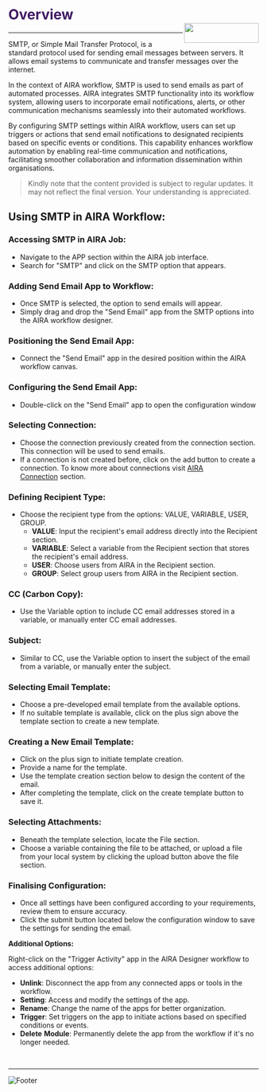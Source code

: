 <h1><span style="color: #411d66;">Overview                                                    <img align="right" width="150" height="40" src="https://github.com/airacommunity/AIRA-Installation/assets/153823636/2aee8e84-f308-4494-a715-afd9421b606e">
</span></h1>

<hr />

SMTP, or Simple Mail Transfer Protocol, is a standard protocol used for sending email messages between servers. It allows email systems to communicate and transfer messages over the internet.

In the context of AIRA workflow, SMTP is used to send emails as part of automated processes. AIRA integrates SMTP functionality into its workflow system, allowing users to incorporate email notifications, alerts, or other communication mechanisms seamlessly into their automated workflows.

By configuring SMTP settings within AIRA workflow, users can set up triggers or actions that send email notifications to designated recipients based on specific events or conditions. This capability enhances workflow automation by enabling real-time communication and notifications, facilitating smoother collaboration and information dissemination within organisations.
<blockquote class="is-warning">Kindly note that the content provided is subject to regular updates. It may not reflect the final version. Your understanding is appreciated.</blockquote>
<h2 id="using-smtp-in-aira-workflow" class="toc-header">Using SMTP in AIRA Workflow:</h2>
<h3 id="accessing-smtp-in-aira-job" class="toc-header">Accessing SMTP in AIRA Job:</h3>
<ul>
 	<li>Navigate to the APP section within the AIRA job interface.</li>
 	<li>Search for "SMTP" and click on the SMTP option that appears.</li>
</ul>
<h3 id="adding-send-email-app-to-workflow" class="toc-header">Adding Send Email App to Workflow:</h3>
<ul>
 	<li>Once SMTP is selected, the option to send emails will appear.</li>
 	<li>Simply drag and drop the "Send Email" app from the SMTP options into the AIRA workflow designer.</li>
</ul>
<h3 id="positioning-the-send-email-app" class="toc-header">Positioning the Send Email App:</h3>
<ul>
 	<li>Connect the "Send Email" app in the desired position within the AIRA workflow canvas.</li>
</ul>
<h3 id="configuring-the-send-email-app" class="toc-header">Configuring the Send Email App:</h3>
<ul>
 	<li>Double-click on the "Send Email" app to open the configuration window</li>
</ul>
<h3 id="selecting-connection" class="toc-header">Selecting Connection:</h3>
<ul>
 	<li>Choose the connection previously created from the connection section. This connection will be used to send emails.</li>
 	<li>If a connection is not created before, click on the add button to create a connection. To know more about connections visit <a class="is-external-link" href="https://wiki.aira.fr/docs/connections/">AIRA Connection</a> section.</li>
</ul>
<h3 id="defining-recipient-type" class="toc-header">Defining Recipient Type:</h3>
<ul>
 	<li>Choose the recipient type from the options: VALUE, VARIABLE, USER, GROUP.
<ul>
 	<li><strong>VALUE</strong>: Input the recipient's email address directly into the Recipient section.</li>
 	<li><strong>VARIABLE</strong>: Select a variable from the Recipient section that stores the recipient's email address.</li>
 	<li><strong>USER</strong>: Choose users from AIRA in the Recipient section.</li>
 	<li><strong>GROUP</strong>: Select group users from AIRA in the Recipient section.</li>
</ul>
</li>
</ul>
<h3 id="cc-carbon-copy" class="toc-header">CC (Carbon Copy):</h3>
<ul>
 	<li>Use the Variable option to include CC email addresses stored in a variable, or manually enter CC email addresses.</li>
</ul>
<h3 id="subject" class="toc-header">Subject:</h3>
<ul>
 	<li>Similar to CC, use the Variable option to insert the subject of the email from a variable, or manually enter the subject.</li>
</ul>
<h3 id="selecting-email-template" class="toc-header">Selecting Email Template:</h3>
<ul>
 	<li>Choose a pre-developed email template from the available options.</li>
 	<li>If no suitable template is available, click on the plus sign above the template section to create a new template.</li>
</ul>
<h3 id="creating-a-new-email-template" class="toc-header">Creating a New Email Template:</h3>
<ul>
 	<li>Click on the plus sign to initiate template creation.</li>
 	<li>Provide a name for the template.</li>
 	<li>Use the template creation section below to design the content of the email.</li>
 	<li>After completing the template, click on the create template button to save it.</li>
</ul>
<h3 id="selecting-attachments" class="toc-header">Selecting Attachments:</h3>
<ul>
 	<li>Beneath the template selection, locate the File section.</li>
 	<li>Choose a variable containing the file to be attached, or upload a file from your local system by clicking the upload button above the file section.</li>
</ul>
<h3 id="finalising-configuration" class="toc-header">Finalising Configuration:</h3>
<ul>
 	<li>Once all settings have been configured according to your requirements, review them to ensure accuracy.</li>
 	<li>Click the submit button located below the configuration window to save the settings for sending the email.</li>
</ul>
<strong>Additional Options:</strong>

Right-click on the "Trigger Activity" app in the AIRA Designer workflow to access additional options:
<ul>
 	<li><strong>Unlink</strong>: Disconnect the app from any connected apps or tools in the workflow.</li>
 	<li><strong>Setting</strong>: Access and modify the settings of the app.</li>
 	<li><strong>Rename</strong>: Change the name of the apps for better organization.</li>
 	<li><strong>Trigger</strong>: Set triggers on the app to initiate actions based on specified conditions or events.</li>
 	<li><strong>Delete</strong> <strong>Module</strong>: Permanently delete the app from the workflow if it's no longer needed.</li>
</ul>
&nbsp;

-----
![Footer](https://github.com/airacommunity/AIRA-Installation/assets/153823636/f78c5168-fae6-4a12-a01d-8e98fe7d7ae2)
